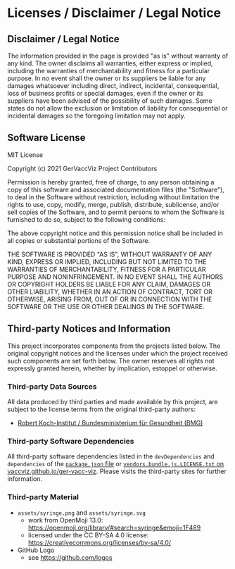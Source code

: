 # Licenses / Disclaimer / Legal Notice

## Disclaimer / Legal Notice

The information provided in the page is provided "as is" without warranty of any kind. The owner disclaims all warranties, either express or implied, including the warranties of merchantability and fitness for a particular purpose. In no event shall the owner or its suppliers be liable for any damages whatsoever including direct, indirect, incidental, consequential, loss of business profits or special damages, even if the owner or its suppliers have been advised of the possibility of such damages. Some states do not allow the exclusion or limitation of liability for consequential or incidental damages so the foregoing limitation may not apply.

## Software License 

MIT License

Copyright (c) 2021 GerVaccViz Project Contributors

Permission is hereby granted, free of charge, to any person obtaining a copy
of this software and associated documentation files (the "Software"), to deal
in the Software without restriction, including without limitation the rights
to use, copy, modify, merge, publish, distribute, sublicense, and/or sell
copies of the Software, and to permit persons to whom the Software is
furnished to do so, subject to the following conditions:

The above copyright notice and this permission notice shall be included in all
copies or substantial portions of the Software.

THE SOFTWARE IS PROVIDED "AS IS", WITHOUT WARRANTY OF ANY KIND, EXPRESS OR
IMPLIED, INCLUDING BUT NOT LIMITED TO THE WARRANTIES OF MERCHANTABILITY,
FITNESS FOR A PARTICULAR PURPOSE AND NONINFRINGEMENT. IN NO EVENT SHALL THE
AUTHORS OR COPYRIGHT HOLDERS BE LIABLE FOR ANY CLAIM, DAMAGES OR OTHER
LIABILITY, WHETHER IN AN ACTION OF CONTRACT, TORT OR OTHERWISE, ARISING FROM,
OUT OF OR IN CONNECTION WITH THE SOFTWARE OR THE USE OR OTHER DEALINGS IN THE
SOFTWARE.

## Third-party Notices and Information

This project incorporates components from the projects listed below. The original copyright notices and the licenses under which the project received such components are set forth below. The owner reserves all rights not expressly granted herein, whether by implication, estoppel or otherwise.

### Third-party Data Sources

All data produced by third parties and made available by this project, are subject to the license terms from the original third-party authors:

- [Robert Koch-Institut / Bundesministerium für Gesundheit (BMG)](https://impfdashboard.de/daten)

### Third-party Software Dependencies

All third-party software dependencies listed in the ``devDependencies`` and ``dependencies`` of the [``package.json`` file](./package.json) or [``vendors.bundle.js.LICENSE.txt`` on vaccviz.github.io/ger-vacc-viz](https://vaccviz.github.io/ger-vacc-viz/vendors.bundle.js.LICENSE.txt). Please visits the third-party sites for further information.

### Third-party Material

- ``assets/syringe.png`` and ``assets/syringe.svg``
    - work from OpenMoji 13.0: https://openmoji.org/library/#search=syringe&emoji=1F489
    - licensed under the CC BY-SA 4.0 license: https://creativecommons.org/licenses/by-sa/4.0/
- GitHub Logo
    - see https://github.com/logos
